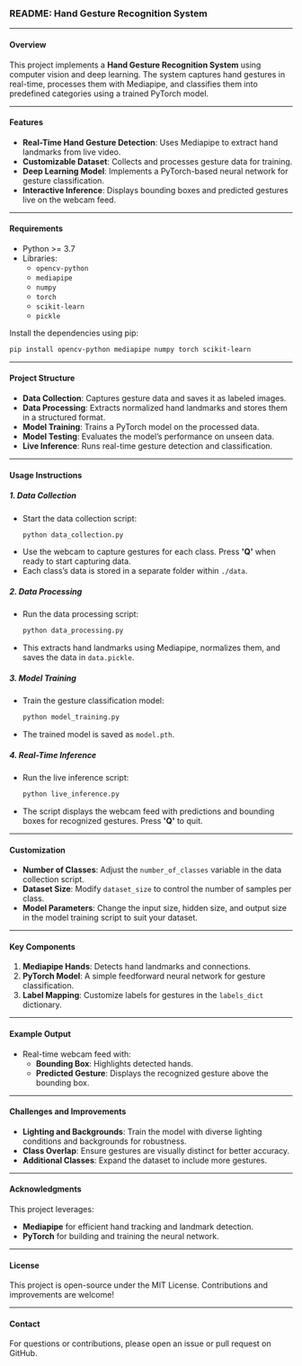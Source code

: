 ### README: Hand Gesture Recognition System

---

#### **Overview**
This project implements a **Hand Gesture Recognition System** using computer vision and deep learning. The system captures hand gestures in real-time, processes them with Mediapipe, and classifies them into predefined categories using a trained PyTorch model.

---

#### **Features**
- **Real-Time Hand Gesture Detection**: Uses Mediapipe to extract hand landmarks from live video.
- **Customizable Dataset**: Collects and processes gesture data for training.
- **Deep Learning Model**: Implements a PyTorch-based neural network for gesture classification.
- **Interactive Inference**: Displays bounding boxes and predicted gestures live on the webcam feed.

---

#### **Requirements**
- Python >= 3.7
- Libraries:
  - `opencv-python`
  - `mediapipe`
  - `numpy`
  - `torch`
  - `scikit-learn`
  - `pickle`

Install the dependencies using pip:
```bash
pip install opencv-python mediapipe numpy torch scikit-learn
```

---

#### **Project Structure**
- **Data Collection**: Captures gesture data and saves it as labeled images.
- **Data Processing**: Extracts normalized hand landmarks and stores them in a structured format.
- **Model Training**: Trains a PyTorch model on the processed data.
- **Model Testing**: Evaluates the model’s performance on unseen data.
- **Live Inference**: Runs real-time gesture detection and classification.

---

#### **Usage Instructions**

##### **1. Data Collection**
- Start the data collection script:
  ```python
  python data_collection.py
  ```
- Use the webcam to capture gestures for each class. Press **'Q'** when ready to start capturing data.
- Each class’s data is stored in a separate folder within `./data`.

##### **2. Data Processing**
- Run the data processing script:
  ```python
  python data_processing.py
  ```
- This extracts hand landmarks using Mediapipe, normalizes them, and saves the data in `data.pickle`.

##### **3. Model Training**
- Train the gesture classification model:
  ```python
  python model_training.py
  ```
- The trained model is saved as `model.pth`.

##### **4. Real-Time Inference**
- Run the live inference script:
  ```python
  python live_inference.py
  ```
- The script displays the webcam feed with predictions and bounding boxes for recognized gestures. Press **'Q'** to quit.

---

#### **Customization**
- **Number of Classes**: Adjust the `number_of_classes` variable in the data collection script.
- **Dataset Size**: Modify `dataset_size` to control the number of samples per class.
- **Model Parameters**: Change the input size, hidden size, and output size in the model training script to suit your dataset.

---

#### **Key Components**
1. **Mediapipe Hands**: Detects hand landmarks and connections.
2. **PyTorch Model**: A simple feedforward neural network for gesture classification.
3. **Label Mapping**: Customize labels for gestures in the `labels_dict` dictionary.

---

#### **Example Output**
- Real-time webcam feed with:
  - **Bounding Box**: Highlights detected hands.
  - **Predicted Gesture**: Displays the recognized gesture above the bounding box.

---

#### **Challenges and Improvements**
- **Lighting and Backgrounds**: Train the model with diverse lighting conditions and backgrounds for robustness.
- **Class Overlap**: Ensure gestures are visually distinct for better accuracy.
- **Additional Classes**: Expand the dataset to include more gestures.

---

#### **Acknowledgments**
This project leverages:
- **Mediapipe** for efficient hand tracking and landmark detection.
- **PyTorch** for building and training the neural network.

---

#### **License**
This project is open-source under the MIT License. Contributions and improvements are welcome!

---

#### **Contact**
For questions or contributions, please open an issue or pull request on GitHub.
